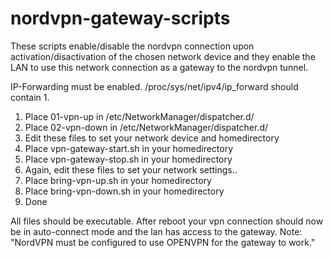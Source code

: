 # nordvpn-gateway-scripts

These scripts  enable/disable the nordvpn connection upon activation/disactivation of the chosen network device and they enable the LAN to use this network connection as a gateway to the nordvpn tunnel.

IP-Forwarding must be enabled. /proc/sys/net/ipv4/ip_forward should contain 1.

1. Place 01-vpn-up in /etc/NetworkManager/dispatcher.d/
2. Place 02-vpn-down in /etc/NetworkManager/dispatcher.d/
3. Edit these files to set your network device and homedirectory
4. Place vpn-gateway-start.sh in your homedirectory
5. Place vpn-gateway-stop.sh in your homedirectory
6. Again, edit these files to set your network settings..
7. Place bring-vpn-up.sh in your homedirectory
8. Place bring-vpn-down.sh in your homedirectory
9. Done

All files should be executable.  After reboot your vpn connection should now be in auto-connect mode and the lan has access to the gateway.
Note: "NordVPN must be configured to use OPENVPN for the gateway to work."
